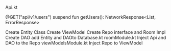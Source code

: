 Api.kt

@GET("api/v1/users")
    suspend fun getUsers(): NetworkResponse<List<User>, ErrorResponse>

Create Entity Class
Create ViewModel
Create Repo interface and Room Impl
Create DAO
add Entity and DAOto Database.kt
roomModule.kt Inject Api and DAO to the Repo
viewModelsModule.kt Inject Repo to ViewModel